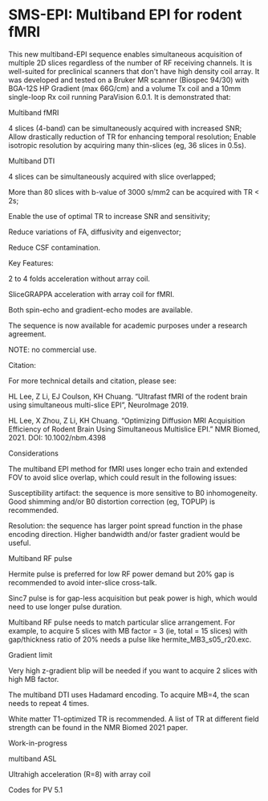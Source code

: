 # SMS-EPI: Multiband EPI for rodent fMRI
This new multiband-EPI sequence enables simultaneous acquisition of multiple 2D slices regardless of the number of RF receiving channels. It is well-suited for preclinical scanners that don't have high density coil array. It was developed and tested on a Bruker MR scanner (Biospec 94/30) with BGA-12S HP Gradient (max 66G/cm) and a volume Tx coil and a 10mm single-loop Rx coil running ParaVision 6.0.1. It is demonstrated that:

Multiband fMRI

4 slices (4-band) can be simultaneously acquired with increased SNR;
Allow drastically reduction of TR for enhancing temporal resolution;
Enable isotropic resolution by acquiring many thin-slices (eg, 36 slices in 0.5s).

Multiband DTI

4 slices can be simultaneously acquired with slice overlapped;

More than 80 slices with b-value of 3000 s/mm2 can be acquired with TR < 2s;

Enable the use of optimal TR to increase SNR and sensitivity;

Reduce variations of FA, diffusivity and eigenvector;

Reduce CSF contamination.

Key Features:

2 to 4 folds acceleration without array coil.

SliceGRAPPA acceleration with array coil for fMRI.

Both spin-echo and gradient-echo modes are available.

The sequence is now available for academic purposes under a research agreement.

NOTE: no commercial use.

Citation:

For more technical details and citation, please see:

HL Lee, Z Li, EJ Coulson, KH Chuang. “Ultrafast fMRI of the rodent brain using simultaneous multi-slice EPI”, NeuroImage 2019.

HL Lee, X Zhou, Z Li, KH Chuang. “Optimizing Diffusion MRI Acquisition Efficiency of Rodent Brain Using Simultaneous Multislice EPI.” NMR Biomed, 2021. DOI: 10.1002/nbm.4398 

Considerations

The multiband EPI method for fMRI uses longer echo train and extended FOV to avoid slice overlap, which could result in the following issues:

Susceptibility artifact: the sequence is more sensitive to B0 inhomogeneity. Good shimming and/or B0 distortion correction (eg, TOPUP) is recommended.

Resolution: the sequence has larger point spread function in the phase encoding direction. Higher bandwidth and/or faster gradient would be useful.

Multiband RF pulse

Hermite pulse is preferred for low RF power demand but 20% gap is recommended to avoid inter-slice cross-talk.

Sinc7 pulse is for gap-less acquisition but peak power is high, which would need to use longer pulse duration.

Multiband RF pulse needs to match particular slice arrangement. For example, to acquire 5 slices with MB factor = 3 (ie, total = 15 slices) with gap/thickness ratio of 20% needs a pulse like hermite_MB3_s05_r20.exc.

Gradient limit

Very high z-gradient blip will be needed if you want to acquire 2 slices with high MB factor.

The multiband DTI uses Hadamard encoding. To acquire MB=4, the scan needs to repeat 4 times.

White matter T1-optimized TR is recommended. A list of TR at different field strength can be found in the NMR Biomed 2021 paper.

Work-in-progress

multiband ASL

Ultrahigh acceleration (R=8) with array coil

Codes for PV 5.1
